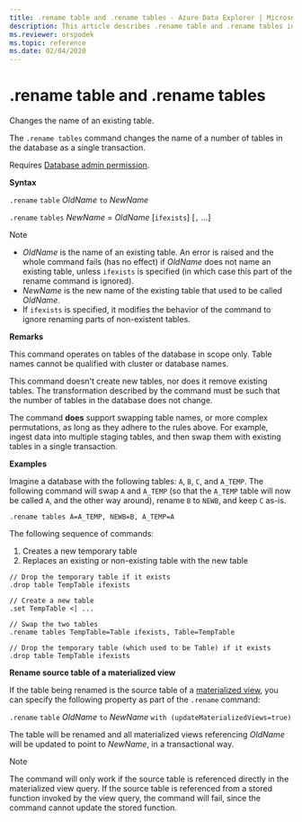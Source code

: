 ```yaml
---
title: .rename table and .rename tables - Azure Data Explorer | Microsoft Docs
description: This article describes .rename table and .rename tables in Azure Data Explorer.
ms.reviewer: orspodek
ms.topic: reference
ms.date: 02/04/2020
---
```

# .rename table and .rename tables

Changes the name of an existing table.

The `.rename tables` command changes the name of a number of tables in the database as a single transaction.

Requires [Database  admin permission](../management/access-control/role-based-authorization.md).

**Syntax**

`.rename` `table` *OldName* `to` *NewName*

`.rename` `tables` *NewName* = *OldName* [`ifexists`] [`,` ...]

> [!NOTE]
> * *OldName* is the name of an existing table. An error is raised and
  the whole command fails (has no effect) if *OldName* does not name
  an existing table, unless `ifexists` is specified (in which case
  this part of the rename command is ignored).
> * *NewName* is the new name of the existing table that used to be called
  *OldName*.
> * If `ifexists` is specified, it modifies the behavior of the command to
  ignore renaming parts of non-existent tables.

**Remarks**

This command operates on tables of the database in scope only.
Table names cannot be qualified with cluster or database names.

This command doesn't create new tables, nor does it remove existing tables.
The transformation described by the command must be such that the number
of tables in the database does not change.

The command **does** support swapping table names, or more complex
permutations, as long as they adhere to the rules above. For example, ingest data into multiple staging tables,
and then swap them with existing tables in a single transaction.

**Examples**

Imagine a database with the following tables: `A`, `B`, `C`, and `A_TEMP`.
The following command will swap `A` and `A_TEMP` (so that the `A_TEMP` table will now be called `A`, and the other way around), rename
`B` to `NEWB`, and keep `C` as-is. 

```kusto
.rename tables A=A_TEMP, NEWB=B, A_TEMP=A
``` 

The following sequence of commands:
1. Creates a new temporary table
1. Replaces an existing or non-existing table with the new table

```kusto
// Drop the temporary table if it exists
.drop table TempTable ifexists

// Create a new table
.set TempTable <| ...

// Swap the two tables
.rename tables TempTable=Table ifexists, Table=TempTable

// Drop the temporary table (which used to be Table) if it exists
.drop table TempTable ifexists
```

**Rename source table of a materialized view**

If the table being renamed is the source table of a [materialized view](materialized-views/materialized-view-overview.md), you can specify the following property as part of the `.rename` command:

`.rename` `table` *OldName* `to` *NewName* `with (updateMaterializedViews=true)`

The table will be renamed and all materialized views referencing *OldName* will be updated to point to *NewName*, in a transactional way.

> [!NOTE]
> The command will only work if the source table is referenced directly in the materialized view query. If the source table is referenced from a stored function invoked by the view query, the command will fail, since the command cannot update the stored function.

